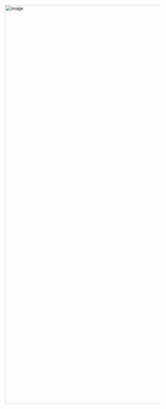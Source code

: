 <img width="1287" alt="image" src="https://github.com/sejongsmarcle/2024_Spring_Kaggle_Study/assets/128113698/f33ac333-aec0-4684-b0b7-a0b87a3a380e">
